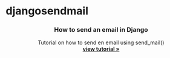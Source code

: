 # djangosendmail
<p align="center">
    

  <h3 align="center">How to send an email in Django</h3>

  <p align="center">
    Tutorial on how to send en email using send_mail()
    <br />
    <a href="https://www.thedjangoguy.com/projects/build-a-simple-todo-rest-api/"><strong>view tutorial »</strong></a>
    <br />
  </p>
</p>
